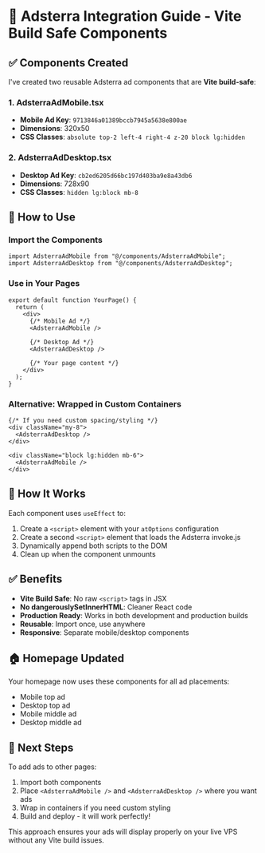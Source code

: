 # 🚀 Adsterra Integration Guide - Vite Build Safe Components

## ✅ Components Created

I've created two reusable Adsterra ad components that are **Vite build-safe**:

### 1. AdsterraAdMobile.tsx
- **Mobile Ad Key**: `9713846a01389bccb7945a5638e800ae`
- **Dimensions**: 320x50
- **CSS Classes**: `absolute top-2 left-4 right-4 z-20 block lg:hidden`

### 2. AdsterraAdDesktop.tsx  
- **Desktop Ad Key**: `cb2ed6205d66bc197d403ba9e8a43db6`
- **Dimensions**: 728x90
- **CSS Classes**: `hidden lg:block mb-8`

## 📖 How to Use

### Import the Components
```tsx
import AdsterraAdMobile from "@/components/AdsterraAdMobile";
import AdsterraAdDesktop from "@/components/AdsterraAdDesktop";
```

### Use in Your Pages
```tsx
export default function YourPage() {
  return (
    <div>
      {/* Mobile Ad */}
      <AdsterraAdMobile />
      
      {/* Desktop Ad */}
      <AdsterraAdDesktop />
      
      {/* Your page content */}
    </div>
  );
}
```

### Alternative: Wrapped in Custom Containers
```tsx
{/* If you need custom spacing/styling */}
<div className="my-8">
  <AdsterraAdDesktop />
</div>

<div className="block lg:hidden mb-6">  
  <AdsterraAdMobile />
</div>
```

## 🔧 How It Works

Each component uses `useEffect` to:
1. Create a `<script>` element with your `atOptions` configuration
2. Create a second `<script>` element that loads the Adsterra invoke.js
3. Dynamically append both scripts to the DOM
4. Clean up when the component unmounts

## ✅ Benefits

- **Vite Build Safe**: No raw `<script>` tags in JSX
- **No dangerouslySetInnerHTML**: Cleaner React code
- **Production Ready**: Works in both development and production builds
- **Reusable**: Import once, use anywhere
- **Responsive**: Separate mobile/desktop components

## 🏠 Homepage Updated

Your homepage now uses these components for all ad placements:
- Mobile top ad
- Desktop top ad  
- Mobile middle ad
- Desktop middle ad

## 📝 Next Steps

To add ads to other pages:
1. Import both components
2. Place `<AdsterraAdMobile />` and `<AdsterraAdDesktop />` where you want ads
3. Wrap in containers if you need custom styling
4. Build and deploy - it will work perfectly!

This approach ensures your ads will display properly on your live VPS without any Vite build issues.